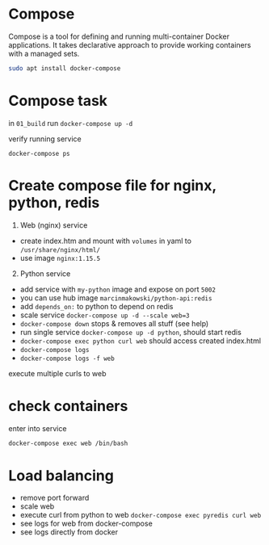 # Compose

Compose is a tool for defining and running multi-container Docker applications. It takes
declarative approach to provide working containers with a managed sets.

```sh
sudo apt install docker-compose
```

# Compose task

in `01_build` run `docker-compose up -d`

verify running service

`docker-compose ps`

# Create compose file for nginx, python, redis

1. Web (nginx) service
- create index.htm and mount with `volumes` in yaml to `/usr/share/nginx/html/`
- use image `nginx:1.15.5`

2. Python service
- add service with `my-python` image and expose on port `5002`
- you can use hub image `marcinmakowski/python-api:redis`
- add `depends_on:` to python to depend on redis
- scale service `docker-compose up -d --scale web=3`
- `docker-compose down` stops & removes all stuff (see help)
- run single service `docker-compose up -d python`, should start redis
- `docker-compose exec python curl web` should access created index.html
- `docker-compose logs`
- `docker-compose logs -f web`

execute multiple curls to web

# check containers 

enter into service

```sh
docker-compose exec web /bin/bash
```

# Load balancing

- remove port forward
- scale web
- execute curl from python to web `docker-compose exec pyredis curl web`
- see logs for web from docker-compose
- see logs directly from docker
